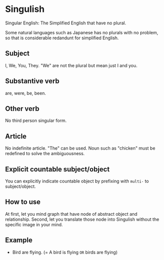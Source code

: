 Singulish
========
Singular English: The Simplified English that have no plural.

Some natural languages such as Japanese has no plurals with no problem,
so that is considerable redandunt for simplified English.

Subject
----
I, We, You, They.
"We" are not the plural but mean just I and you.

Substantive verb
----
are, were, be, been.

Other verb
----
No third person singular form.

Article
----
No indefinite article. "The" can be used.
Noun such as "chicken" must be redefined to solve the ambiguousness.

Explicit countable subject/object
----
You can explicitly indicate countable object by prefixing with `multi-` to subject/object.

How to use
----

At first, let you mind graph that have node of abstract object and relationship.
Second, let you translate those node into Singulish without the specific image in your mind.

Example
----

* Bird are flying. (= A bird is flying `OR` birds are flying)
